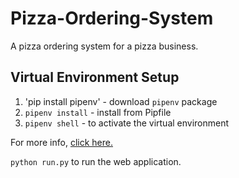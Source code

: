 # Pizza-Ordering-System

A pizza ordering system for a pizza business.

## Virtual Environment Setup
1. 'pip install pipenv' - download `pipenv` package
2. `pipenv install` - install from Pipfile
3. `pipenv shell` - to activate the virtual environment

For more info, [click here.](https://pipenv-fork.readthedocs.io/en/latest/basics.html)

`python run.py` to run the web application.
